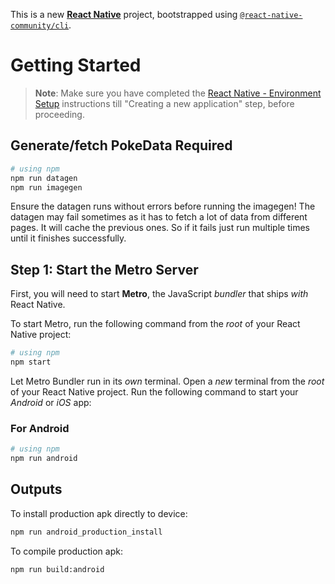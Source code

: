 This is a new [**React Native**](https://reactnative.dev) project, bootstrapped using [`@react-native-community/cli`](https://github.com/react-native-community/cli).

# Getting Started

>**Note**: Make sure you have completed the [React Native - Environment Setup](https://reactnative.dev/docs/environment-setup) instructions till "Creating a new application" step, before proceeding.

## Generate/fetch PokeData Required
```bash
# using npm
npm run datagen
npm run imagegen
```

Ensure the datagen runs without errors before running the imagegen!
The datagen may fail sometimes as it has to fetch a lot of data from different pages. It will cache the previous ones.
So if it fails just run multiple times until it finishes successfully.

## Step 1: Start the Metro Server

First, you will need to start **Metro**, the JavaScript _bundler_ that ships _with_ React Native.

To start Metro, run the following command from the _root_ of your React Native project:

```bash
# using npm
npm start
```

Let Metro Bundler run in its _own_ terminal. Open a _new_ terminal from the _root_ of your React Native project. Run the following command to start your _Android_ or _iOS_ app:

### For Android

```bash
# using npm
npm run android
```

## Outputs

To install production apk directly to device:

```sh
npm run android_production_install
```

To compile production apk:

```sh
npm run build:android
```
